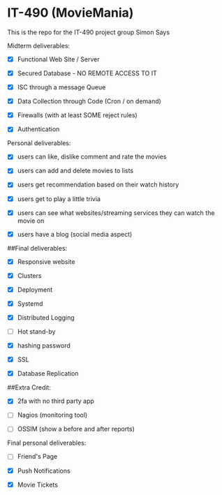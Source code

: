 # IT-490 (MovieMania)
This is the repo for the IT-490 project group Simon Says

Midterm deliverables:

- [x] Functional Web Site / Server

- [x] Secured Database - NO REMOTE ACCESS TO IT

- [x] ISC through a message Queue

- [x] Data Collection through Code (Cron / on demand)

- [x] Firewalls (with at least SOME reject rules)

- [x] Authentication


Personal deliverables:

- [x] users can like, dislike comment and rate the movies
  
- [x] users can add and delete movies to lists
      
- [x] users get recommendation based on their watch history
      
- [x] users get to play a little trivia
      
- [x] users can see what websites/streaming services they can watch the movie on
      
- [x] users have a blog (social media aspect)

##Final deliverables:

- [x] Responsive website

- [x] Clusters

- [x] Deployment

- [x] Systemd

- [x] Distributed Logging

- [ ] Hot stand-by
  
- [x] hashing password
                  
- [x] SSL
            
- [x] Database Replication

##Extra Credit:

      
- [x] 2fa with no third party app
      
- [ ] Nagios (monitoring tool)
      
- [ ] OSSIM (show a before and after reports)

Final personal deliverables:

- [ ] Friend's Page
- [x] Push Notifications
- [x] Movie Tickets


